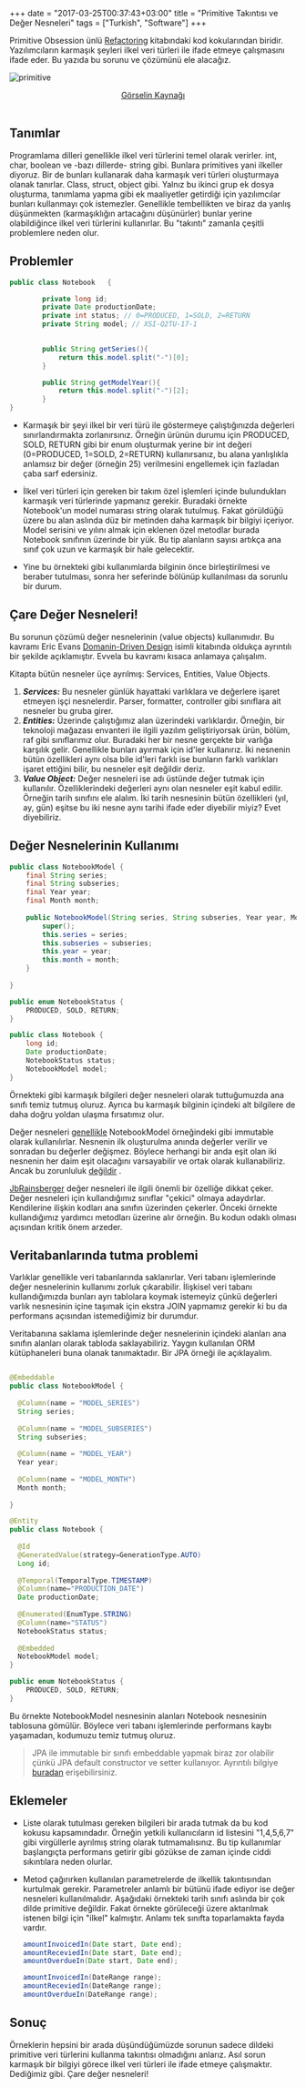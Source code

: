 +++
date = "2017-03-25T00:37:43+03:00"
title = "Primitive Takıntısı ve Değer Nesneleri"
tags = ["Turkish", "Software"]
+++





Primitive Obsession ünlü <a href="https://www.amazon.com/Refactoring-Improving-Design-Existing-Code/dp/0201485672" target="_blank">Refactoring</a> kitabındaki kod kokularından biridir. Yazılımcıların karmaşık şeyleri ilkel veri türleri ile ifade etmeye çalışmasını ifade eder. Bu yazıda bu sorunu ve çözümünü ele alacağız.

![primitive](/img/primitive.jpg)

<center>
<a href="https://dzone.com/articles/primitive-obsession" target="_blank">Görselin Kaynağı</a>
</center>
<!--more-->

<br>

## Tanımlar

Programlama dilleri genellikle ilkel veri türlerini temel olarak verirler. int, char, boolean ve -bazı dillerde- string gibi. Bunlara primitives yani ilkeller diyoruz. Bir de bunları kullanarak daha karmaşık veri türleri oluşturmaya olanak tanırlar. Class, struct, object gibi. Yalnız bu ikinci grup ek dosya oluşturma, tanımlama yapma gibi ek maaliyetler getirdiği için yazılımcılar bunları kullanmayı çok istemezler. Genellikle tembellikten ve biraz da yanlış düşünmekten (karmaşıklığın artacağını düşünürler) bunlar yerine olabildiğince ilkel veri türlerini kullanırlar. Bu "takıntı" zamanla çeşitli problemlere neden olur.

## Problemler

```java
public class Notebook	{

		private long id;
		private Date productionDate;
		private int status; // 0=PRODUCED, 1=SOLD, 2=RETURN
		private String model; // XSI-Q2TU-17-1
		

		public String getSeries(){
			return this.model.split("-")[0];
		}

		public String getModelYear(){
			return this.model.split("-")[2];
		}
}
```

* Karmaşık bir şeyi ilkel bir veri türü ile göstermeye çalıştığınızda değerleri sınırlandırmakta zorlanırsınız. Örneğin ürünün durumu için PRODUCED, SOLD, RETURN gibi bir enum oluşturmak yerine bir int değeri (0=PRODUCED, 1=SOLD, 2=RETURN) kullanırsanız, bu alana yanlışlıkla anlamsız bir değer (örneğin 25) verilmesini engellemek için fazladan çaba sarf edersiniz.

* İlkel veri türleri için gereken bir takım özel işlemleri içinde bulundukları karmaşık veri türlerinde yapmanız gerekir. Buradaki örnekte Notebook'un model numarası string olarak tutulmuş. Fakat görüldüğü üzere bu alan aslında düz bir metinden daha karmaşık bir bilgiyi içeriyor. Model serisini ve yılını almak için eklenen özel metodlar burada Notebook sınıfının üzerinde bir yük. Bu tip alanların sayısı artıkça ana sınıf çok uzun ve karmaşık bir hale gelecektir.

* Yine bu örnekteki gibi kullanımlarda bilginin önce birleştirilmesi ve beraber tutulması, sonra her seferinde bölünüp kullanılması da sorunlu bir durum.

## Çare Değer Nesneleri!

Bu sorunun çözümü değer nesnelerinin (value objects) kullanımıdır. Bu kavramı Eric Evans <a href="https://www.amazon.com/Domain-Driven-Design-Tackling-Complexity-Software/dp/0321125215" target="_blank">Domanin-Driven Design</a> isimli kitabında oldukça ayrıntılı bir şekilde açıklamıştır. Evvela bu kavramı kısaca anlamaya çalışalım.

Kitapta bütün nesneler üçe ayrılmış: Services, Entities, Value Objects. 

1. ***Services:*** Bu nesneler günlük hayattaki varlıklara ve değerlere işaret etmeyen işçi nesnelerdir. Parser, formatter, controller gibi sınıflara ait nesneler bu gruba girer. 
2. ***Entities:*** Üzerinde çalıştığımız alan üzerindeki varlıklardır. Örneğin, bir teknoloji mağazası envanteri ile ilgili yazılım geliştiriyorsak ürün, bölüm, raf gibi sınıflarımız olur. Buradaki her bir nesne gerçekte bir varlığa karşılık gelir. Genellikle bunları ayırmak için id'ler kullanırız. İki nesnenin bütün özellikleri aynı olsa bile id'leri farklı ise bunların farklı varlıkları işaret ettiğini bilir, bu nesneler eşit değildir deriz.
3. ***Value Object:*** Değer nesneleri ise adı üstünde değer tutmak için kullanılır. Özelliklerindeki değerleri aynı olan nesneler eşit kabul edilir. Örneğin tarih sınıfını ele alalım. İki tarih nesnesinin bütün özellikleri (yıl, ay, gün) eşitse bu iki nesne aynı tarihi ifade eder diyebilir miyiz? Evet diyebiliriz.


## Değer Nesnelerinin Kullanımı

```java
public class NotebookModel {
	final String series;
	final String subseries;
	final Year year;
	final Month month;
		
	public NotebookModel(String series, String subseries, Year year, Month month) {
		super();
		this.series = series;
		this.subseries = subseries;
		this.year = year;
		this.month = month;
	}
	
}

public enum NotebookStatus {
	PRODUCED, SOLD, RETURN;
}

public class Notebook {
	long id;
	Date productionDate;
	NotebookStatus status;
	NotebookModel model;
}
```

Örnekteki gibi karmaşık bilgileri değer nesneleri olarak tuttuğumuzda ana sınıfı temiz tutmuş oluruz. Ayrıca bu karmaşık bilginin içindeki alt bilgilere de daha doğru yoldan ulaşma fırsatımız olur.

Değer nesneleri <a href="http://wiki.c2.com/?ValueObjectsShouldBeImmutable" target="_blank">genellikle</a>  NotebookModel örneğindeki gibi immutable olarak kullanılırlar. Nesnenin ilk oluşturulma anında değerler verilir ve sonradan bu değerler değişmez. Böylece herhangi bir anda eşit olan iki nesnenin her daim eşit olacağını varsayabilir ve ortak olarak kullanabiliriz.
Ancak bu zorunluluk <a href="http://wiki.c2.com/?ValueObjectsCanBeMutable" target="_blank">değildir</a> .

<a href="http://www.jbrains.ca/" target="_blank">JbRainsberger</a> değer nesneleri ile ilgili önemli bir özelliğe dikkat çeker. Değer nesneleri için kullandığımız sınıflar "çekici" olmaya adaydırlar. Kendilerine ilişkin kodları ana sınıfın üzerinden çekerler. Önceki örnekte kullandığımız yardımcı metodları üzerine alır örneğin. Bu kodun odaklı olması açısından kritik önem arzeder.

## Veritabanlarında tutma problemi

Varlıklar genellikle veri tabanlarında saklanırlar. Veri tabanı işlemlerinde değer nesnelerinin kullanımı zorluk çıkarabilir. İlişkisel veri tabanı kullandığımızda bunları ayrı tablolara koymak istemeyiz çünkü değerleri varlık nesnesinin içine taşımak için ekstra JOIN yapmamız gerekir ki bu da performans açısından istemediğimiz bir durumdur.

Veritabanına saklama işlemlerinde değer nesnelerinin içindeki alanları ana sınıfın alanları olarak tabloda saklayabiliriz. Yaygın kullanılan ORM kütüphaneleri buna olanak tanımaktadır. Bir JPA örneği ile açıklayalım. 

```java

@Embeddable
public class NotebookModel {
  
  @Column(name = "MODEL_SERIES")
  String series;
  
  @Column(name = "MODEL_SUBSERIES")
  String subseries;
  
  @Column(name = "MODEL_YEAR")
  Year year;
  
  @Column(name = "MODEL_MONTH")
  Month month;
  
}

@Entity
public class Notebook {
  
  @Id
  @GeneratedValue(strategy=GenerationType.AUTO)
  Long id;
  
  @Temporal(TemporalType.TIMESTAMP)
  @Column(name="PRODUCTION_DATE")
  Date productionDate;
  
  @Enumerated(EnumType.STRING)
  @Column(name="STATUS")
  NotebookStatus status;
  
  @Embedded
  NotebookModel model;
}

public enum NotebookStatus {
	PRODUCED, SOLD, RETURN;
}

```

Bu örnekte NotebookModel nesnesinin alanları Notebook nesnesinin tablosuna gömülür. Böylece veri tabanı işlemlerinde performans kaybı yaşamadan, kodumuzu temiz tutmuş oluruz.

>JPA ile immutable bir sınıfı embeddable yapmak biraz zor olabilir çünkü JPA default constructor ve setter kullanıyor. Ayrıntılı bilgiye <a href="https://www.google.com.tr/search?q=immutable+embeddable+in+jpa" target="_blank">buradan</a> erişebilirsiniz.



## Eklemeler

* Liste olarak tutulması gereken bilgileri bir arada tutmak da bu kod kokusu kapsamındadır. Örneğin yetkili kullanıcıların id listesini "1,4,5,6,7" gibi virgüllerle ayrılmış string olarak tutmamalısınız. Bu tip kullanımlar başlangıçta performans getirir gibi gözükse de zaman içinde ciddi sıkıntılara neden olurlar.

* Metod çağırırken kullanılan parametrelerde de ilkellik takıntısından kurtulmak gerekir. Parametreler anlamlı bir bütünü ifade ediyor ise değer nesneleri kullanılmalıdır. Aşağıdaki örnekteki tarih sınıfı aslında bir çok dilde primitive değildir. Fakat örnekte görüleceği üzere aktarılmak istenen bilgi için "ilkel" kalmıştır. Anlamı tek sınıfta toparlamakta fayda vardır.

  ```java
  amountInvoicedIn(Date start, Date end);
  amountReceviedIn(Date start, Date end);
  amountOverdueIn(Date start, Date end);

  amountInvoicedIn(DateRange range);
  amountReceviedIn(DateRange range);
  amountOverdueIn(DateRange range);
  ```


## Sonuç

Örneklerin hepsini bir arada düşündüğümüzde sorunun sadece dildeki primitive veri türlerini kullanma takıntısı olmadığını anlarız. Asıl sorun karmaşık bir bilgiyi görece ilkel veri türleri ile ifade etmeye çalışmaktır. Dediğimiz gibi. Çare değer nesneleri!